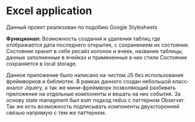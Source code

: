 <h1>Excel application</h1>
<p>Данный проект реализован по подобию Google Stylesheets</p>
<p>
  <strong>Функционал:</strong>
  Возможность создания и удаления таблиц где отображается дата последнего открытия, с сохранением их состояния.
  Состояние хранит в себе ресайз колонок и ячеек, название таблицы, данные заполненные в ячейках и примененные в них стили 
  Состояние сохраняется в local storage.
</p>
<p>
  Данное приложение было написано на чистом JS без использования фреймворков и библиотек. В рамках данного создан небольшой класс-аналог Jquery,
  а так же мини-фреймворк позволяющий разбивать приложение на отдельные компоненты и вешать на них события. За основу state managment был взят подход redux с паттерном Observer.
  Так же есть возможность подписывать компоненты двухсторонней связью напрямую с тем же паттерном.
</p>
